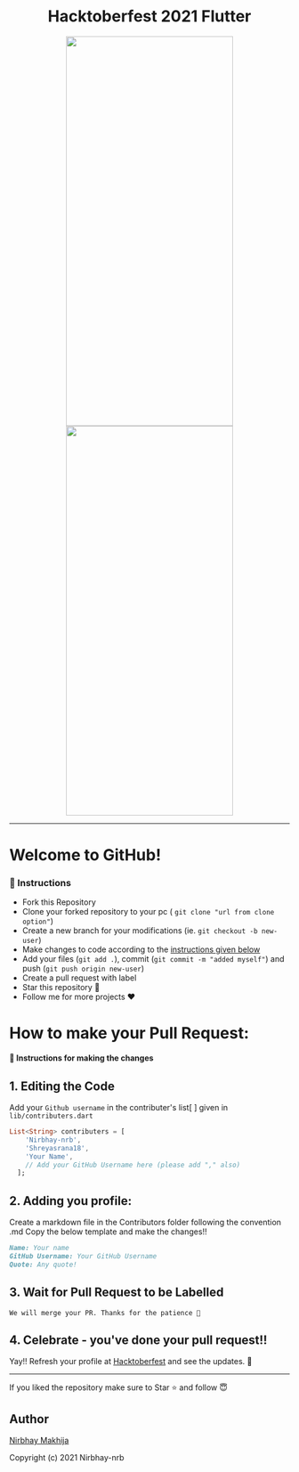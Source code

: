 <h1 align="center"> Hacktoberfest 2021 Flutter </h2>
<p align="center">
<img  height="700" width="300" src="https://user-images.githubusercontent.com/73791598/136089599-ef0c782e-5f1f-495e-a198-802a7363751a.png"/>
<img  height="700" width="300" src="https://user-images.githubusercontent.com/72307187/136205722-b5456719-446e-495f-a2de-94f48579ecdf.png"/>
</p>
<hr>

# Welcome to GitHub!


### 📝 Instructions
- Fork this Repository 
- Clone your forked repository to your pc ( ``git clone "url from clone option"``)
- Create a new branch for your modifications (ie. ``git checkout -b new-user``)
- Make changes to code according to the <a href="https://github.com/Nirbhay-nrb/Hacktoberfest-App-Flutter/blob/master/README.md#how-to-make-your-pull-request"> instructions given below </a>
- Add your files (``git add .``), commit (``git commit -m "added myself"``) and push (``git push origin new-user``)
- Create a pull request with label
- Star this repository 🌟
- Follow me for more projects ❤

# How to make your Pull Request:
#### 📜 Instructions for making the changes
## 1. Editing the Code
Add your `Github username` in the contributer's list[ ] given in `lib/contributers.dart`
```dart
List<String> contributers = [
    'Nirbhay-nrb',
    'Shreyasrana18',
    'Your Name',
    // Add your GitHub Username here (please add "," also)
  ];
  ```
## 2. Adding you profile:
Create a markdown file in the Contributors folder following the convention <GitHub-Username>.md
Copy the below template and make the changes!!
    
```md
Name: Your name
GitHub Username: Your GitHub Username
Quote: Any quote!
```
    

## 3. Wait for Pull Request to be Labelled
    We will merge your PR. Thanks for the patience 🙏

 ## 4. Celebrate - you've done your pull request!!
Yay!! Refresh your profile at <a href="https://hacktoberfest.digitalocean.com/">Hacktoberfest</a> and see the updates. 🎉
    <hr>

 If you liked the repository make sure to Star ⭐ and follow 😇
  
  ## Author
    
  [Nirbhay Makhija](https://github.com/Nirbhay-nrb)
    
Copyright (c) 2021 Nirbhay-nrb
